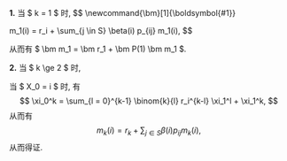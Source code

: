 **1.**	当 $ k = 1 $ 时,
$$
\newcommand{\bm}[1]{\boldsymbol{#1}}

m_1(i) = r_i + \sum_{j \in S} \beta(i) p_{ij} m_1(i),
$$

从而有 $ \bm m_1 = \bm r_1 + \bm P(1) \bm m_1 $.

**2.**	当 $ k \ge 2 $ 时,

当 $ X_0 = i $ 时, 有
$$
\xi_0^k = \sum_{l = 0}^{k-1} \binom{k}{l} r_i^{k-l} \xi_1^l + \xi_1^k,
$$
从而有
$$
m_k(i) = r_k + \sum_{j \in S} \beta(i) p_{ij} m_k(i),
$$
从而得证.